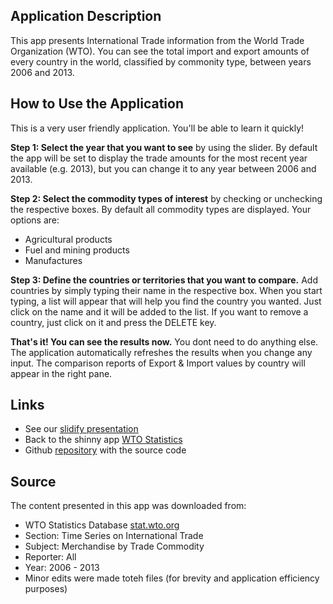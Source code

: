 ## Application Description
This app presents International Trade information from the World Trade Organization (WTO). You can see the total import and export amounts of every country in the world, classified by commonity type, between years 2006 and 2013.   


## How to Use the Application 

This is a very user friendly application. You'll be able to learn it quickly!  

**Step 1: Select the year that you want to see** by using the slider. By default the app will be set to display the trade amounts for the most recent year available (e.g. 2013), but you can change it to any year between 2006 and 2013.  

**Step 2: Select the commodity types of interest** by checking or unchecking the respective boxes. By default all commodity types are displayed. Your options are:  
- Agricultural products   
- Fuel and mining products   
- Manufactures   

**Step 3: Define the countries or territories that you want to compare.** Add countries by simply typing their name in the respective box. When you start typing, a list will appear that will help you find the country you wanted. Just click on the name and it will be added to the list.  If you want to remove a country, just click on it and press the DELETE key.   

**That's it! You can see the results now.** You dont need to do anything else. The application automatically refreshes the results when you change any input. The comparison reports of Export & Import values by country will appear in the right pane.    


## Links 
- See our [slidify presentation](http://rpubs.com/carlosmirandad/25027)  
- Back to the shinny app [WTO Statistics](http://carlosmirandad.shinyapps.io/DEPLOY/)   
- Github [repository](https://github.com/carlosmirandad/ShinyDeploy) with the source code

## Source 
The content presented in this app was downloaded from:
- WTO Statistics Database [stat.wto.org](http://stat.wto.org)  
- Section: Time Series on International Trade
- Subject: Merchandise by Trade Commodity
- Reporter: All 
- Year: 2006 - 2013
- Minor edits were made toteh files (for brevity and application efficiency purposes)
